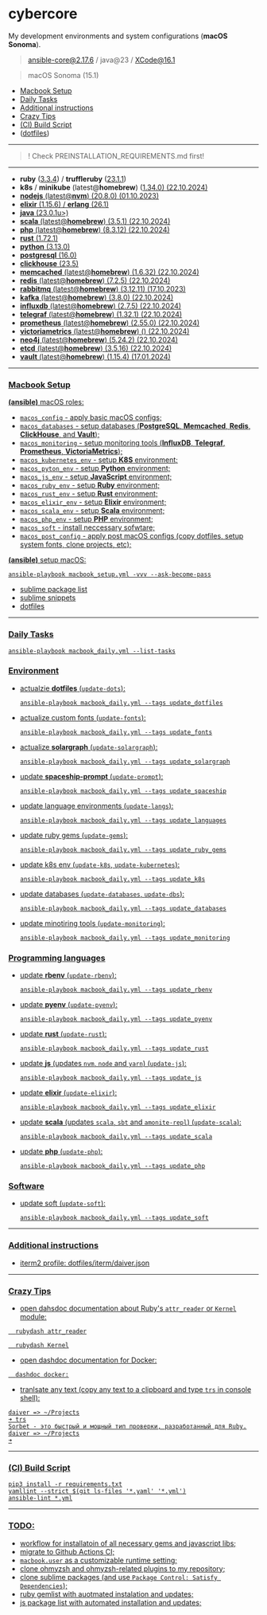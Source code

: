 # cybercore

My development environments and system configurations (**macOS Sonoma**).

> ansible-core@2.17.6 / java@23 / XCode@16.1

> macOS Sonoma (15.1)

- [Macbook Setup](#macbook-setup)
- [Daily Tasks](#daily-tasks)
- [Additional instructions](#additional-instructions)
- [Crazy Tips](#crazy-tips)
- [(CI) Build Script](#ci-build-script)
- ([dotfiles](dotfiles))

---

> ! Check PREINSTALLATION_REQUIREMENTS.md first!

---

- **ruby** (<u>3.3.4</u>) / **truffleruby** (<u>23.1.1</u>)
- **k8s** / **minikube** (latest@**homebrew**) (<u>1.34.0) (22.10.2024)
- **nodejs** (latest@**nvm**) (<u>20.8.0</u>) (01.10.2023)
- **elixir** (<u>1.15.6</u>) / **erlang** (<u>26.1)</u>
- **java** (<u>23.0.1</u>u>)
- **scala** (latest@**homebrew**) (<u>3.5.1</u>) (22.10.2024)
- **php** (latest@**homebrew**) (<u>8.3.12</u>) (22.10.2024)
- **rust** (<u>1.72.1</u>)
- **python** (<u>3.13.0</u>)
- **postgresql** (<u>16.0</u>)
- **clickhouse** (<u>23.5</u>)
- **memcached** (latest@**homebrew**) (<u>1.6.32</u>) (22.10.2024)
- **redis** (latest@**homebrew**) (<u>7.2.5</u>) (22.10.2024)
- **rabbitmq** (latest@**homebrew**) (<u>3.12.11</u>) (17.10.2023)
- **kafka** (latest@**homebrew**) (<u>3.8.0</u>) (22.10.2024)
- **influxdb** (latest@**homebrew**) (<u>2.7.5</u>) (22.10.2024)
- **telegraf** (latest@**homebrew**) (<u>1.32.1</u>) (22.10.2024)
- **prometheus** (latest@**homebrew**) (<u>2.55.0</u>) (22.10.2024)
- **victoriametrics** (latest@**homebrew**) (<u></u>) (22.10.2024)
- **neo4j** (latest@**homebrew**) (<u>5.24.2</u>) (22.10.2024)
- **etcd** (latest@**homebrew**) (<u>3.5.16</u>) (22.10.2024)
- **vault** (latest@**homebrew**) (<u>1.15.4</u>) (17.01.2024)

---

### Macbook Setup

**(ansible)** macOS roles:
  - `macos_config` - apply basic macOS configs;
  - `macos_databases` - setup databases (**PostgreSQL**, **Memcached**, **Redis**, **ClickHouse**, and **Vault**);
  - `macos_monitoring` - setup monitoring tools (**InfluxDB**, **Telegraf**, **Prometheus**, **VictoriaMetrics**);
  - `macos_kubernetes_env` - setup **K8S** environment;
  - `macos_pyton_env` - setup **Python** environment;
  - `macos_js_env` - setup **JavaScript** environment;
  - `macos_ruby_env` - setup **Ruby** environment;
  - `macos_rust_env` - setup **Rust** environment;
  - `macos_elixir_env` - setup **Elixir** environment;
  - `macos_scala_env` - setup **Scala** environment;
  - `macos_php_env` - setup **PHP** environment;
  - `macos_soft` - install neccessary sofwtare;
  - `macos_post_config` - apply post macOS configs (copy dotfiles, setup system fonts, clone projects, etc);

**(ansible)** setup macOS:
```shell
ansible-playbook macbook_setup.yml -vvv --ask-become-pass
```

- [sublime package list](dotfiles/sublime/packages.md)
- [sublime snippets](dotfiles/sublime/snippets.md)
- [dotfiles](dotfiles)

---

### Daily Tasks

```shell
ansible-playbook macbook_daily.yml --list-tasks
```

### Environment

- actualzie **dotfiles** (`update-dots`):
  ```shell
  ansible-playbook macbook_daily.yml --tags update_dotfiles
  ````
- actualize custom fonts (`update-fonts`):
  ```shell
  ansible-playbook macbook_daily.yml --tags update_fonts
  ```
- actualize **solargraph** (`update-solargraph`):
  ```shell
  ansible-playbook macbook_daily.yml --tags update_solargraph
  ```
- update **spaceship-prompt** (`update-prompt`):
  ```shell
  ansible-playbook macbook_daily.yml --tags update_spaceship
  ```
- update language environments (`update-langs`):
  ```shell
  ansible-playbook macbook_daily.yml --tags update_languages
  ```
- update ruby gems (`update-gems`):
  ```shell
  ansible-playbook macbook_daily.yml --tags update_ruby_gems
  ```
- update k8s env (`update-k8s`, `update-kubernetes`):
  ```shell
  ansible-playbook macbook_daily.yml --tags update_k8s
  ```
- update databases (`update-databases`, `update-dbs`):
  ```shell
  ansible-playbook macbook_daily.yml --tags update_databases
  ```
- update minotiring tools (`update-monitoring`):
  ```shell
  ansible-playbook macbook_daily.yml --tags update_monitoring
  ```

### Programming languages

- update **rbenv** (`update-rbenv`):
  ```shell
  ansible-playbook macbook_daily.yml --tags update_rbenv
  ```
- update **pyenv** (`update-pyenv`):
  ```shell
  ansible-playbook macbook_daily.yml --tags update_pyenv
  ```
- update **rust** (`update-rust`):
  ```shell
  ansible-playbook macbook_daily.yml --tags update_rust
  ```
- update **js** (updates `nvm`, `node` and `yarn`) (`update-js`):
  ```shell
  ansible-playbook macbook_daily.yml --tags update_js
  ```
- update **elixir** (`update-elixir`):
  ```shell
  ansible-playbook macbook_daily.yml --tags update_elixir
  ```
- update **scala** (updates `scala`, `sbt` and `amonite-repl`) (`update-scala`):
  ```shell
  ansible-playbook macbook_daily.yml --tags update_scala
  ```
- update **php** (`update-php`):
  ```shell
  ansible-playbook macbook_daily.yml --tags update_php
  ```

### Software

- update soft (`update-soft`):
  ```shell
  ansible-playbook macbook_daily.yml --tags update_soft
  ```

---

### Additional instructions

- iterm2 profile: [dotfiles/iterm/daiver.json](dotfiles/iterm/daiver.json)

---

### Crazy Tips

- open dahsdoc documentation about Ruby's `attr_reader` or `Kernel` module:
```shell
  rubydash attr_reader
```
```shell
  rubydash Kernel
```

- open dashdoc documentation for Docker:
```shell
  dashdoc docker:
```

- tranlsate any text (copy any text to a clipboard and type `trs` in console shell):
```shell
daiver => ~/Projects
➜ trs
Sorbet - это быстрый и мощный тип проверки, разработанный для Ruby.
daiver => ~/Projects
➜
 ```

---

### (CI) Build Script

```shell
pip3 install -r requirements.txt
yamllint --strict $(git ls-files '*.yaml' '*.yml')
ansible-lint *.yml
```

---

### TODO:

- workflow for installatoin of all necessary gems and javascript libs;
- migrate to Github Actions CI;
- `macbook.user` as a customizable runtime setting;
- clone ohmyzsh and ohmyzsh-related plugins to my repository;
- clone sublime packages (and use `Package Control: Satisfy Dependencies`);
- ruby gemlist with auotmated instalation and updates;
- js package list with automated installation and updates;

